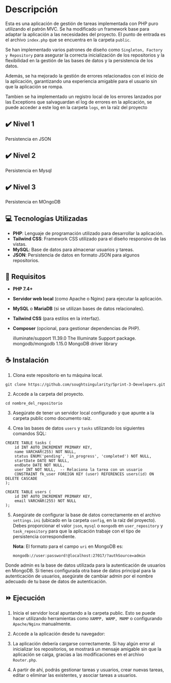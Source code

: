 # Descripción

Esta es una aplicación de gestión de tareas implementada con PHP puro utilizando el patrón MVC. Se ha modificado un framework base para adaptar la aplicación a las necesidades del proyecto. El punto de entrada es el archivo `index.php` que se encuentra en la carpeta `public`.

Se han implementado varios patrones de diseño como `Singleton, Factory y Repository` para asegurar la correcta inicialización de los repositorios y la flexibilidad en la gestión de las bases de datos y la persistencia de los datos.

Además, se ha mejorado la gestión de errores relacionados con el inicio de la aplicación, garantizando una experiencia amigable para el usuario sin que la aplicación se rompa.

Tambien se ha implementado un registro local de los errores lanzados por las Exceptions que salvaguardan el log de errores en la aplicación, se puede acceder a este log en la carpeta `logs`, en la raíz del proyecto

## ✔️	 Nivel 1

Persistencia en JSON

## ✔️	 Nivel 2

Persistencia en Mysql


## ✔️	 Nivel 3

Persistencia en MOngoDB


## 💻 Tecnologías Utilizadas

- **PHP**: Lenguaje de programación utilizado para desarrollar la aplicación.
- **Tailwind CSS**: Framework CSS utilizado para el diseño responsivo de las vistas.
- **MySQL**: Base de datos para almacenar usuarios y tareas.
- **JSON**: Persistencia de datos en formato JSON para algunos repositorios.

## 🔑 Requisitos

- **PHP 7.4+**
- **Servidor web local** (como Apache o Nginx) para ejecutar la aplicación.
- **MySQL** o **MariaDB** (si se utilizan bases de datos relacionales).
- **Tailwind CSS** (para estilos en la interfaz).
- **Composer** (opcional, para gestionar dependencias de PHP).

    illuminate/support 11.39.0 The Illuminate Support package.
    mongodb/mongodb    1.15.0  MongoDB driver library


## ☕ Instalación

1. Clona este repositorio en tu máquina local.


```git clone https://github.com/soughtsingularity/Sprint-3-Developers.git```


2. Accede a la carpeta del proyecto.

```cd nombre_del_repositorio```

3. Asegúrate de tener un servidor local configurado y que apunte a la carpeta public como documento raíz.

4. Crea las bases de datos `users` y `tasks` utilizando los siguientes comandos SQL:

```
CREATE TABLE tasks (
    id INT AUTO_INCREMENT PRIMARY KEY,
    name VARCHAR(255) NOT NULL,
    status ENUM('pending', 'in_progress', 'completed') NOT NULL,
    startDate DATE NOT NULL,
    endDate DATE NOT NULL,
    user INT NOT NULL,  -- Relaciona la tarea con un usuario
    CONSTRAINT fk_user FOREIGN KEY (user) REFERENCES users(id) ON DELETE CASCADE
);

CREATE TABLE users (
    id INT AUTO_INCREMENT PRIMARY KEY,
    email VARCHAR(255) NOT NULL
);
```

5. Asegúrate de configurar la base de datos correctamente en el archivo `settings.ini` (ubicado en la carpeta `config`, en la raíz del proyecto). Debes proporcionar el valor `json`, `mysql` o `mongodb` en `user_repository` y `task_repository` para que la aplicación trabaje con el tipo de persistencia correspondiente.

   **Nota**: El formato para el campo `uri` en MongoDB es:
   ```text
   mongodb://user:password!@localhost:27017/?authSource=admin

Donde admin es la base de datos utilizada para la autenticación de usuarios en MongoDB. Si tienes configurada otra base de datos principal para la autenticación de usuarios, asegúrate de cambiar admin por el nombre adecuado de tu base de datos de autenticación.


## ⏩ Ejecución

1. Inicia el servidor local apuntando a la carpeta public. Esto se puede hacer utilizando herramientas como `XAMPP, WAMP, MAMP` o configurando `Apache/Nginx` manualmente.

2. Accede a la aplicación desde tu navegador:

3. La aplicación debería cargarse correctamente. Si hay algún error al inicializar los repositorios, se mostrará un mensaje amigable sin que la aplicación se caiga, gracias a las modificaciones en el archivo `Router.php`.

4. A partir de ahí, podrás gestionar tareas y usuarios, crear nuevas tareas, editar o eliminar las existentes, y asociar tareas a usuarios.




